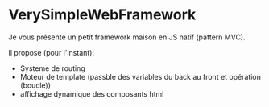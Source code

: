 # VerySimpleWebFramework
 
Je vous présente un petit framework maison en JS natif (pattern MVC).

Il propose (pour l'instant):
- Systeme de routing
- Moteur de template (passble des variables du back au front et opération (boucle))
- affichage dynamique des composants html

